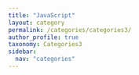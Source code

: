 ```yaml
---
title: "JavaScript"
layout: category
permalink: /categories/categories3/
author_profile: true
taxonomy: Categories3
sidebar:
  nav: "categories"
---
```

